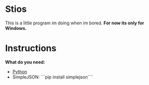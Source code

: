 # Stios
This is a little program im doing when im bored.
**For now its only for Windows.**
# Instructions
**What do you need:**
  - [Python](https://www.python.org/)
  - SimpleJSON: ```pip install simplejson````
